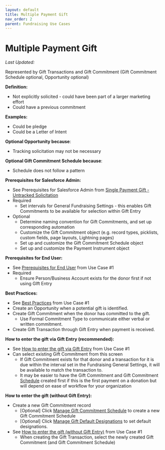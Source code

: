 ```yaml
---
layout: default
title: Multiple Payment Gift
nav_order: 2
parent: Fundraising Use Cases
---
```


# Multiple Payment Gift
*Last Updated:*

Represented by Gift Transactions and Gift Commitment (Gift Commitment Schedule optional, Opportunity optional)

**Definition:**



* Not explicitly solicited - could have been part of a larger marketing effort
* Could have a previous commitment

**Examples:**



* Could be pledge
* Could be a Letter of Intent

**Optional Opportunity because**:



* Tracking solicitation may not be necessary

**Optional Gift Commitment Schedule because**:



* Schedule does not follow a pattern

**Prerequisites for Salesforce Admin:**



* See Prerequisites for Salesforce Admin from [Single Payment Gift - Untracked Solicitation](#single-payment-gift---untracked-solicitation)
* Required
    * Set intervals for General Fundraising Settings - this enables Gift Commitments to be available for selection within Gift Entry
* Optional
    * Determine naming convention for Gift Commitments, and set up corresponding automation
    * Customize the Gift Commitment object (e.g. record types, picklists, custom fields, page layouts, Lightning pages)
    * Set up and customize the Gift Commitment Schedule object
    * Set up and customize the Payment Instrument object

**Prerequisites for End User:**



* See [Prerequisites for End User](https://docs.google.com/document/d/1R4sRRd1VSMeSmUbVenMY6ci_GE0FLp_FR0fYu99xvYs/edit#bookmark=id.knb9325eefm8) from Use Case #1
* Required
    * Ensure Person/Business Account exists for the donor first if not using GIft Entry

**Best Practices:**



* See [Best Practices](https://docs.google.com/document/d/1R4sRRd1VSMeSmUbVenMY6ci_GE0FLp_FR0fYu99xvYs/edit#bookmark=id.vt2sd1ngg4v) from Use Case #1
* Create an Opportunity when a potential gift is identified.
* Create Gift Commitment when the donor has committed to the gift.
    * Use Formal Commitment Type to communicate either verbal or written commitment.
* Create Gift Transaction through Gift Entry when payment is received.

**How to enter the gift via Gift Entry (recommended):**



* See [How to enter the gift via Gift Entry](https://docs.google.com/document/d/1R4sRRd1VSMeSmUbVenMY6ci_GE0FLp_FR0fYu99xvYs/edit#bookmark=id.1e6ubmrzs3at) from Use Case #1
* Can select existing Gift Commitment from this screen
    * If Gift Commitment exists for that donor and a transaction for it is due within the interval set in the Fundraising General Settings, it will be available to match the transaction to.
    * It may be easier to have the Gift Commitment and Gift Commitment [Schedule](https://help.salesforce.com/s/articleView?id=sfdo.NPC_FR_Schedule_Gift_Commitments.htm&type=5) created first if this is the first payment on a donation but will depend on ease of workflow for your organization

**How to enter the gift (without Gift Entry):**



* Create a new Gift Commitment record
    * [Optional] Click [Manage Gift Commitment Schedule](https://help.salesforce.com/s/articleView?id=sfdo.NPC_FR_Schedule_Gift_Commitments.htm&type=5) to create a new Gift Commitment Schedule
    * [Optional] Click [Manage Gift Default Designations](https://help.salesforce.com/s/articleView?id=sfdo.NPC_FR_Manage_Gift_Default_Designations_Gift_Commitment.htm&type=5) to set default designations.
* See [How to enter the gift (without Gift Entry)](https://docs.google.com/document/d/1R4sRRd1VSMeSmUbVenMY6ci_GE0FLp_FR0fYu99xvYs/edit#bookmark=id.vmcuyvd78uwj) from Use Case #1
    * When creating the Gift Transaction, select the newly created Gift Commitment (and Gift Commitment Schedule)
